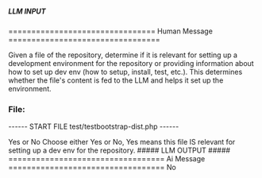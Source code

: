 ##### LLM INPUT #####
================================ Human Message =================================

Given a file of the repository, determine if it is relevant for setting up a development environment for the repository or providing information about how to set up dev env (how to setup, install, test, etc.). This determines whether the file's content is fed to the LLM and helps it set up the environment.

### File:
------ START FILE test/testbootstrap-dist.php ------
<?php

$_REQUEST['submitted'] = 1;
$_REQUEST['mail_to'] = 'somebody@example.com';
$_REQUEST['mail_from'] = 'phpunit@example.com';
$_REQUEST['mail_cc'] = 'cc@example.com';
$_REQUEST['mail_host'] = 'localhost';
$_REQUEST['mail_port'] = 2500;

------ END FILE test/testbootstrap-dist.php ------

### Reply with the following format:

<rel>Yes</rel>

or

<rel>No</rel>

Choose either Yes or No, Yes means this file IS relevant for setting up a dev env for the repository.

##### LLM OUTPUT #####
================================== Ai Message ==================================

<rel>No</rel>